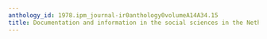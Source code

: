 ```yaml
---
anthology_id: 1978.ipm_journal-ir0anthology0volumeA14A34.15
title: Documentation and information in the social sciences in the Netherlands
---
```

